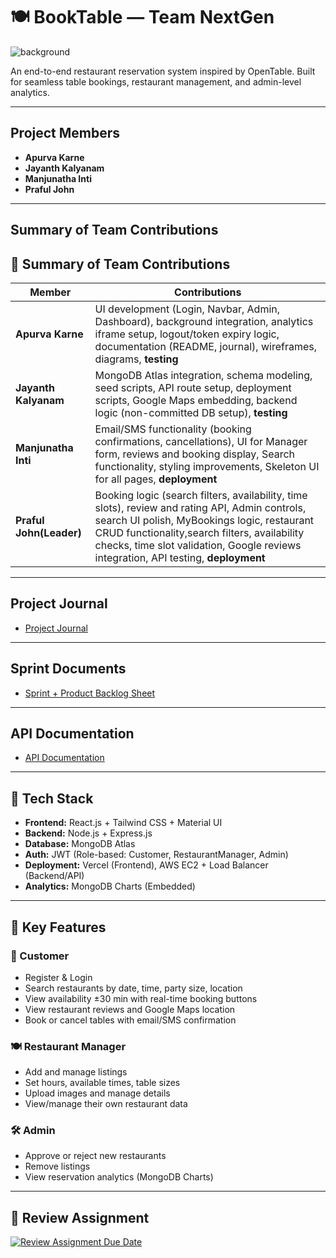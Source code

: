 # 🍽️ BookTable — Team NextGen
![background](https://github.com/user-attachments/assets/472a4fb0-6f81-4979-b89b-bee3ebada200)

An end-to-end restaurant reservation system inspired by OpenTable. Built for seamless table bookings, restaurant management, and admin-level analytics.

---

## Project Members

- **Apurva Karne**
- **Jayanth Kalyanam**
- **Manjunatha Inti**
- **Praful John**

---

## Summary of Team Contributions

## 🧠 Summary of Team Contributions

| Member             | Contributions                                                                                 |
|--------------------|----------------------------------------------------------------------------------------------|
| **Apurva Karne**   | UI development (Login, Navbar, Admin, Dashboard), background integration, analytics iframe setup, logout/token expiry logic, documentation (README, journal), wireframes, diagrams, **testing** |
| **Jayanth Kalyanam** | MongoDB Atlas integration, schema modeling, seed scripts, API route setup, deployment scripts, Google Maps embedding, backend logic (non-committed DB setup), **testing** |
| **Manjunatha Inti** | Email/SMS functionality (booking confirmations, cancellations), UI for Manager form, reviews and booking display, Search functionality, styling improvements, Skeleton UI for all pages, **deployment** |
| **Praful John(Leader)**     | Booking logic (search filters, availability, time slots), review and rating API, Admin controls, search UI polish, MyBookings logic, restaurant CRUD functionality,search filters, availability checks, time slot validation, Google reviews integration, API testing, **deployment** |

---
## Project Journal
- [Project Journal](https://docs.google.com/document/d/1OLbJX0cfPyMAhAhNj8zvqhyna1LUZmwLvs0EK4L825s/edit?usp=sharing)

---

## Sprint Documents

- [Sprint + Product Backlog Sheet](https://docs.google.com/spreadsheets/d/1jG01V2sUtNMrVeMWVs492YalENohklwHg5hQzDCjV0w/edit?usp=sharing)

---

## API Documentation

- [API Documentation](https://docs.google.com/document/d/1ZD9ZuWtXx9Af_8bDXyhguzjIV_lnsN4wPSAaPCYuOCg/edit?usp=sharing)

---

## 🔧 Tech Stack

- **Frontend:** React.js + Tailwind CSS + Material UI
- **Backend:** Node.js + Express.js
- **Database:** MongoDB Atlas
- **Auth:** JWT (Role-based: Customer, RestaurantManager, Admin)
- **Deployment:** Vercel (Frontend), AWS EC2 + Load Balancer (Backend/API)
- **Analytics:** MongoDB Charts (Embedded)

---

## 🧪 Key Features

### 👤 Customer
- Register & Login
- Search restaurants by date, time, party size, location
- View availability ±30 min with real-time booking buttons
- View restaurant reviews and Google Maps location
- Book or cancel tables with email/SMS confirmation

### 🍽️ Restaurant Manager
- Add and manage listings
- Set hours, available times, table sizes
- Upload images and manage details
- View/manage their own restaurant data

### 🛠️ Admin
- Approve or reject new restaurants
- Remove listings
- View reservation analytics (MongoDB Charts)

---



## 📅 Review Assignment

[![Review Assignment Due Date](https://classroom.github.com/assets/deadline-readme-button-22041afd0340ce965d47ae6ef1cefeee28c7c493a6346c4f15d667ab976d596c.svg)](https://classroom.github.com/a/Fu_pncF5)


